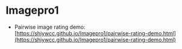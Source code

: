 # Imagepro1
* Pairwise image rating demo: [https://shiywcc.github.io/Imagepro1/pairwise-rating-demo.html](https://shiywcc.github.io/Imagepro1/pairwise-rating-demo.html)
